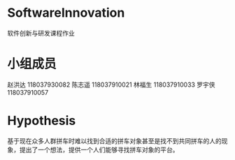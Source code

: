 # SoftwareInnovation
软件创新与研发课程作业
# 小组成员
赵洪达 118037930082
陈志遥 118037910021
林福生 118037910033 
罗宇侠 118037910057 
# Hypothesis
基于现在众多人群拼车时难以找到合适的拼车对象甚至是找不到共同拼车的人的现象，提出了一个想法，提供一个人们能够寻找拼车对象的平台。

